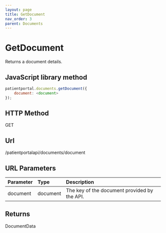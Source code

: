 ```yaml
---
layout: page
title: GetDocument
nav_order: 3
parent: Documents
---
```


# GetDocument

Returns a document details.

## JavaScript library method

```javascript
patientportal.documents.getDocument({
    document: <document>
});
```

## HTTP Method

GET

## ****Url****

/patientportalapi/documents/document

## URL Parameters

| Parameter | Type   | Description                                                 |
|:----------|:-------|:------------------------------------------------------------|
| document | document | The key of the document provided by the API. |

## Returns

DocumentData
